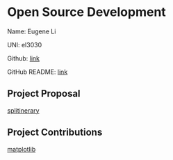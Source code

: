 # Open Source Development

Name: Eugene Li

UNI: el3030

Github: [link](https://github.com/el3030)

GitHub README: [link](https://github.com/el3030/el3030/blob/main/README.md)

## Project Proposal

[splitinerary](../projects/python/splitinerary.md)

## Project Contributions

[matplotlib](../projects/python/matplotlib.md)
